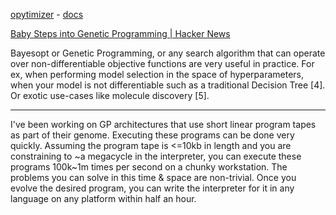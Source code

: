 [opytimizer](https://github.com/gugarosa/opytimizer) - [docs](https://opytimizer.readthedocs.io/en/latest/)

[Baby Steps into Genetic Programming | Hacker News](https://news.ycombinator.com/item?id=43605731)

Bayesopt or Genetic Programming, or any search algorithm that can operate over non-differentiable objective functions are very useful in practice. For ex, when performing model selection in the space of hyperparameters, when your model is not differentiable such as a traditional Decision Tree [4]. Or exotic use-cases like molecule discovery [5].

---

I've been working on GP architectures that use short linear program tapes as part of their genome. Executing these programs can be done very quickly. Assuming the program tape is <=10kb in length and you are constraining to ~a megacycle in the interpreter, you can execute these programs 100k~1m times per second on a chunky workstation. The problems you can solve in this time & space are non-trivial. Once you evolve the desired program, you can write the interpreter for it in any language on any platform within half an hour.
